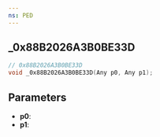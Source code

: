 ```yaml
---
ns: PED
---
```

## _0x88B2026A3B0BE33D

```c
// 0x88B2026A3B0BE33D
void _0x88B2026A3B0BE33D(Any p0, Any p1);
```

## Parameters
* **p0**:
* **p1**:
